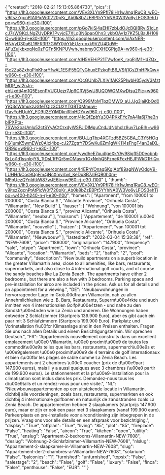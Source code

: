 {
"created": "2018-02-21 15:13:05.864730",
"pics": [
"https://lh3.googleusercontent.com/VEv3XLYn9PfI78lHr1wJmq1RuC8_wEO-v9itszZgcnPtAtPicW0f720pKr_Ab0k8bZzEBPt5YYhNA0W3Vo6yLFOS3ehTipo=w960-rj-e30-l100",
"https://lh3.googleusercontent.com/pGo7kiSi4aEHI7zbLdOJcBQIBRvI51cLncJ7sWGKcLNgZUyDRK1PyvjcE7XLq3N6papOhn3_ykbOAv1z7KZ5LBaJH10liQ=w960-rj-e30-l100",
"https://lh3.googleusercontent.com/xiAxNER-HNVyD30a6L16FR3R7GWY0jhYkEUzp-xxk9VZU4DdW-AFuZujkbxoqNq0zFGTn5KNPUVwhJnabmy0CXHEGPjg9A=w960-rj-e30-l100",
"https://lh3.googleusercontent.com/dH5VEHiP21TVwfoeK_rxgRjlM1HdZQx_-i5c2Za8ZxhqPlnKhsrYfwAL1ESiF55QTyGhuxEPzkqFtB6_VSfj1GsZfnHPkQw=w960-rj-e30-l100",
"https://lh3.googleusercontent.com/OcGUhIb7LXIVifAK25PIwbH05ydV3MztMDP_wI2nJn-ebUxdti4m1Q5EscnPVUCUezr7Jp6CRVj5wU8UQOWGMXwDtsu2Pic=w960-rj-e30-l100",
"https://lh3.googleusercontent.com/Q999MbMTpzDMWQ_aUJJg3jaiKbQd0YjQ3cWtmukzJGfeTQIz3CU2YTGBT0Mmuw-tTavYoHUuhY_FD9tl2EYiMDknlRlnHDY=w960-rj-e30-l100",
"https://lh3.googleusercontent.com/4lcQfEpbYu3O4PKkFYc7oA4Ia6j7he3nbIPXPta-7SWe2oaUmIu52ctSYyACtCrxdyWSPJlDIMguCndJdNbhclz9uv7LpBIh=w960-rj-e30-l100",
"https://lh3.googleusercontent.com/BUJ_gTbp4XGTzd5BZ5GBA_C3Y5HOqhG1umK5wmEWz0Alcl4bp-cJ27ZgtrY7DSwKu6Zm1gWK114sFhgF4an3aIXL-GR9ig=w960-rj-e30-l100",
"https://lh3.googleusercontent.com/ywdheE7pudlgeXkYAy98igfI5D0eobnbBrLoi1d1ssnlpjY5_TtDsL1fFQr5mOMasrx1GxNnhQ5FzneKFcxHEJPWkD1HlQ=w960-rj-e30-l100",
"https://lh3.googleusercontent.com/I4ERhYOnaqSKgiAbf89agNWyOdgV9-LUHHrkCos9QgFm4jNcXmvrbvl_KeDu8B7aIEQB0h0m-MFpUezQYnldtkW87wJE6lc=w960-rj-e30-l100"
],
"thumb": "https://lh3.googleusercontent.com/VEv3XLYn9PfI78lHr1wJmq1RuC8_wEO-v9itszZgcnPtAtPicW0f720pKr_Ab0k8bZzEBPt5YYhNA0W3Vo6yLFOS3ehTipo=w400-h240-n-rj-e30-l100",
"homes": [
"Apartment",
"from 100001 to 200000",
"Costa Blanca S.",
"Alicante Province",
"Orihuela Costa",
"Villamartin",
"New Build"
],
"hauser": [
"Wohnung",
"von 100001 bis 200000",
"Costa Blanca S.",
"provinz Alicante",
"Orihuela Costa",
"Villamartin",
"neubau"
],
"maisons": [
"Appartement",
"de 100001 \u00e0 200000",
"Costa Blanca S.",
"Province Alicante",
"Orihuela Costa",
"Villamartin",
"nouvelle"
],
"huizen": [
"Appartement",
"van 100001 tot 200000",
"Costa Blanca S.",
"provincie Alicante",
"Orihuela Costa",
"Villamartin",
"Nieuwbouw"
],
"lastedited": "2022-03-04 15:38:38",
"ref": "NEW-7608",
"price": "189000",
"originalprice": "147900",
"frequency": "sale",
"ptype": "Apartment",
"town": "Orihuela Costa",
"province": "Alicante",
"location": "Villamartin",
"beds": "2",
"baths": "2",
"pool": "community",
"description": "New build apartments on a superb location in the greater Villamartin  area, close to all amenities, like bars, restaurants, supermarkets,  and also close to 4 international golf courts, and of course the  sandy beaches like La Zenia Beach. The apartments have either 2  bedrooms , but there are also a few with 3 bedrooms. Parking space  and pre-installation for airco are included in the prices. Ask us for all  details and an appointment for a viewing.",
"DE": "Neubauwohnungen in hervorragender Lage im Gro\u00dfraum Villamartin, nah zu allen Annehmlichkeiten wie z. B. Bars, Restaurants, Superm\u00e4rkte und auch inmitten von 4 internationalen Golfpl\u00e4tzen - und nahe zu den Sandstr\u00e4nden wie La Zenia und anderen. Die Wohnungen haben entweder 2 Schlafzimmer (Startpreis 139.900 Euro), aber es gibt auch ein paar mit 3 Schlafzimmern (Startpreis 199.900 Euro). Parkplatz und Vorinstallation f\u00fcr Klimaanlage sind in den Preisen enthalten. Fragen Sie uns nach allen Details und einem Besichtigungstermin. Wir sprechen Deutsch.",
"FR": "Appartements nouvellement construits dans un excellent emplacement \u00e0 Villamartin, \u00e0 proximit\u00e9 de toutes les commodit\u00e9s telles que les bars, restaurants, supermarch\u00e9s et \u00e9galement \u00e0 proximit\u00e9 de 4 terrains de golf internationaux et bien s\u00fbr les plages de sable comme La Zenia Beach. Les appartements ont 2 chambres \u00e0 coucher (prix de d\u00e9part 147.900 euros), mais il y a aussi quelques avec 3 chambres (\u00e0 partir de 199.900 euros). Le stationnement et la pr\u00e9-installation pour la climatisation sont inclus dans les prix. Demandez-nous tous les d\u00e9tails et un rendez-vous pour une visite.",
"NL": "Nieuwbouwappartementen op een uitstekende locatie in Villamartin, dichtbij alle voorzieningen, zoals bars, restaurants, supermarkten en ook dichtbij 4 internationale golfbanen en natuurlijk de zandstranden zoals La Zenia Beach. De appartementen hebben 2 slaapkamers (startprijs 147.900 euro), maar er zijn er ook een paar met 3 slaapkamers (vanaf 199.900 euro). Parkeerplaats en pre-installatie voor airconditioning zijn inbegrepen in de prijzen. Vraag ons voor alle details en een afspraak voor bezichtiging.",
"display": "True",
"offplan": "True",
"living": "85",
"plot": "85",
"fireplace": "False",
"heating": "False",
"aircon": "True",
"kitchen": "open",
"utility": "True",
"enslug": "Apartment-2-bedrooms-Villamartin-NEW-7608",
"deslug": "Wohnung-2-Schlafzimmer-Villamartin-NEW-7608",
"nlslug": "Appartement-2-slaapkamer-in-Villamartin-NEW-7608",
"slug": "Appartement-de-2-chambres-a-Villamartin-NEW-7608",
"solarium": "False",
"balconies": "1",
"furnished": "unfurnished",
"topsix": "False",
"salestage": "2",
"beach": "False",
"golf": "False",
"luxury": "False",
"finca": "False",
"penthouse": "False",
"EUR": ""
}